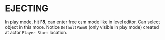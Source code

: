 # EJECTING

In play mode, hit **F8**, can enter free cam mode like in level editor. Can select object in this mode. Notice `DefaultPawn0` (only visible in play mode) created at actor `Player Start` location.
